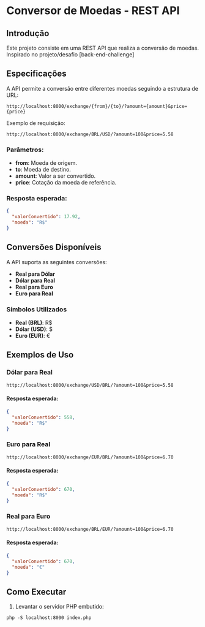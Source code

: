 # Conversor de Moedas - REST API

## Introdução
Este projeto consiste em uma REST API que realiza a conversão de moedas.
Inspirado no projeto/desafio [back-end-challenge]

## Especificações
A API permite a conversão entre diferentes moedas seguindo a estrutura de URL:

```
http://localhost:8000/exchange/{from}/{to}/?amount={amount}&price={price}
```

Exemplo de requisição:
```
http://localhost:8000/exchange/BRL/USD/?amount=100&price=5.58
```

### Parâmetros:
- **from**: Moeda de origem.
- **to**: Moeda de destino.
- **amount**: Valor a ser convertido.
- **price**: Cotação da moeda de referência.

### Resposta esperada:
```json
{
  "valorConvertido": 17.92,
  "moeda": "R$"
}
```

## Conversões Disponíveis
A API suporta as seguintes conversões:
- **Real para Dólar**
- **Dólar para Real**
- **Real para Euro**
- **Euro para Real**

### Símbolos Utilizados
- **Real (BRL)**: R$
- **Dólar (USD)**: $
- **Euro (EUR)**: €

## Exemplos de Uso

### Dólar para Real
```
http://localhost:8000/exchange/USD/BRL/?amount=100&price=5.58
```
#### Resposta esperada:
```json
{
  "valorConvertido": 558,
  "moeda": "R$"
}
```

### Euro para Real
```
http://localhost:8000/exchange/EUR/BRL/?amount=100&price=6.70
```
#### Resposta esperada:
```json
{
  "valorConvertido": 670,
  "moeda": "R$"
}
```

### Real para Euro
```
http://localhost:8000/exchange/BRL/EUR/?amount=100&price=6.70
```
#### Resposta esperada:
```json
{
  "valorConvertido": 670,
  "moeda": "€"
}
```

## Como Executar
1. Levantar o servidor PHP embutido:
```
php -S localhost:8000 index.php
```


